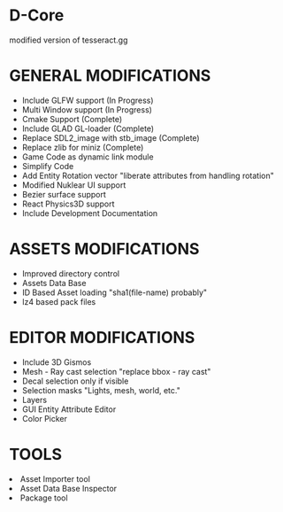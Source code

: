# D-Core
modified version of tesseract.gg

<H1>GENERAL MODIFICATIONS</H1>
<ul>
  <li>Include GLFW support (In Progress)</li>
  <li>Multi Window support (In Progress)</li>
  
  <li>Cmake Support (Complete)</li>
  <li>Include GLAD GL-loader (Complete)</li>
  <li>Replace SDL2_image with stb_image (Complete)</li>
  <li>Replace zlib for miniz (Complete)</li>
  
  <li>Game Code as dynamic link module</li>
  <li>Simplify Code</li>
  <li>Add Entity Rotation vector "liberate attributes from handling rotation"</li>
  <li>Modified Nuklear UI support</li>
  <li>Bezier surface support</li>
  <li>React Physics3D support</li>
  <li>Include Development Documentation</li>
</ul>

<H1>ASSETS MODIFICATIONS</H1>
<ul>
  <li>Improved directory control</li>
  <li>Assets Data Base</li>
  <li>ID Based Asset loading "sha1(file-name) probably"</li>
  <li>lz4 based pack files</li>
</ul>

<H1>EDITOR MODIFICATIONS</H1>
<ul>
  <li>Include 3D Gismos</li>
  <li>Mesh - Ray cast selection "replace bbox - ray cast"</li>
  <li>Decal selection only if visible</li>
  <li>Selection masks "Lights, mesh, world, etc."</li>
  <li>Layers</li>
  <li>GUI Entity Attribute Editor</li>
  <li>Color Picker</li>
</ul>

<H1>TOOLS</H1>
  <li>Asset Importer tool</li>
  <li>Asset Data Base Inspector</li>
  <li>Package tool</li>
<ul>



